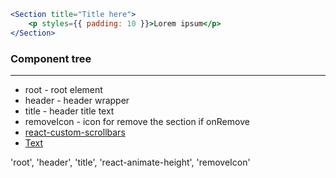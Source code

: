 ```jsx
<Section title="Title here">
    <p styles={{ padding: 10 }}>Lorem ipsum</p>
</Section>
```

### Component tree

---

-   root - root element
-   header - header wrapper
-   title - header title text
-   removeIcon - icon for remove the section if onRemove
-   [react-custom-scrollbars](https://github.com/malte-wessel/react-custom-scrollbars/blob/master/docs/API.md)
-   [Text](#/Typography?id=text)

'root', 'header', 'title', 'react-animate-height', 'removeIcon'
